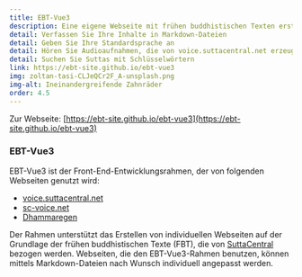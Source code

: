 ```yaml
---
title: EBT-Vue3
description: Eine eigene Webseite mit frühen buddhistischen Texten erstellen
detail: Verfassen Sie Ihre Inhalte in Markdown-Dateien
detail: Geben Sie Ihre Standardsprache an
detail: Hören Sie Audioaufnahmen, die von voice.suttacentral.net erzeugt wurden
detail: Suchen Sie Suttas mit Schlüsselwörtern
link: https://ebt-site.github.io/ebt-vue3
img: zoltan-tasi-CLJeQCr2F_A-unsplash.png
img-alt: Ineinandergreifende Zahnräder
order: 4.5
---
```


Zur Webseite: [https://ebt-site.github.io/ebt-vue3](https://ebt-site.github.io/ebt-vue3)

### EBT-Vue3

EBT-Vue3 ist der Front-End-Entwicklungsrahmen, der von folgenden Webseiten genutzt wird:

* [voice.suttacentral.net](https://voice.suttacentral.net)
* [sc-voice.net](https://sc-voice.net)
* [Dhammaregen](https://dhammaregen.net)

Der Rahmen unterstützt das Erstellen von individuellen Webseiten auf der Grundlage der frühen buddhistischen Texte (FBT), die von [SuttaCentral](https://suttacentral.net) bezogen werden. Webseiten, die den EBT-Vue3-Rahmen benutzen, können mittels Markdown-Dateien nach Wunsch individuell angepasst werden.

